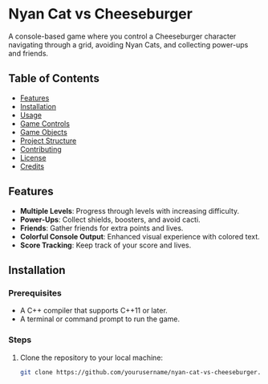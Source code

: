 # Nyan Cat vs Cheeseburger

A console-based game where you control a Cheeseburger character navigating through a grid, avoiding Nyan Cats, and collecting power-ups and friends.

## Table of Contents
- [Features](#features)
- [Installation](#installation)
- [Usage](#usage)
- [Game Controls](#game-controls)
- [Game Objects](#game-objects)
- [Project Structure](#project-structure)
- [Contributing](#contributing)
- [License](#license)
- [Credits](#credits)

## Features
- **Multiple Levels**: Progress through levels with increasing difficulty.
- **Power-Ups**: Collect shields, boosters, and avoid cacti.
- **Friends**: Gather friends for extra points and lives.
- **Colorful Console Output**: Enhanced visual experience with colored text.
- **Score Tracking**: Keep track of your score and lives.

## Installation

### Prerequisites
- A C++ compiler that supports C++11 or later.
- A terminal or command prompt to run the game.

### Steps
1. Clone the repository to your local machine:
   ```bash
   git clone https://github.com/yourusername/nyan-cat-vs-cheeseburger.git

